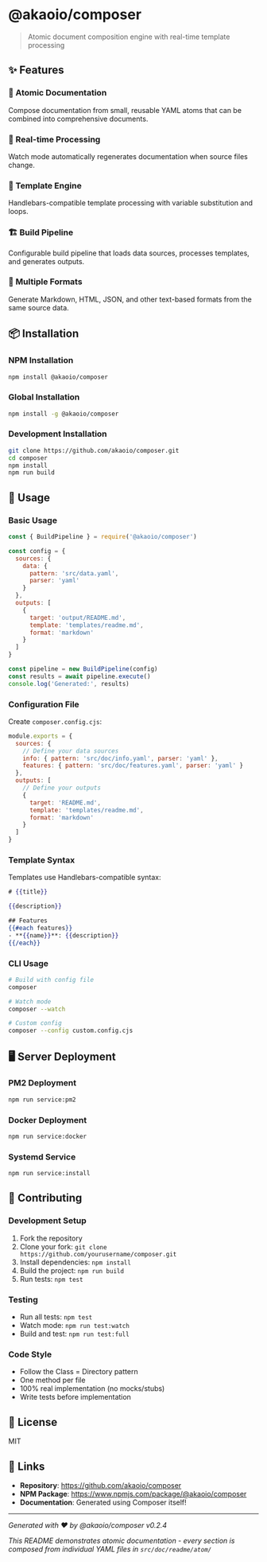 # @akaoio/composer

> Atomic document composition engine with real-time template processing

## ✨ Features

### 🧩 Atomic Documentation
Compose documentation from small, reusable YAML atoms that can be combined into comprehensive documents.

### 🔄 Real-time Processing
Watch mode automatically regenerates documentation when source files change.

### 📝 Template Engine
Handlebars-compatible template processing with variable substitution and loops.

### 🏗️ Build Pipeline
Configurable build pipeline that loads data sources, processes templates, and generates outputs.

### 📁 Multiple Formats
Generate Markdown, HTML, JSON, and other text-based formats from the same source data.

## 📦 Installation

### NPM Installation
```bash
npm install @akaoio/composer
```

### Global Installation
```bash
npm install -g @akaoio/composer
```

### Development Installation
```bash
git clone https://github.com/akaoio/composer.git
cd composer
npm install
npm run build
```

## 🚀 Usage

### Basic Usage
```javascript
const { BuildPipeline } = require('@akaoio/composer')

const config = {
  sources: {
    data: {
      pattern: 'src/data.yaml',
      parser: 'yaml'
    }
  },
  outputs: [
    {
      target: 'output/README.md',
      template: 'templates/readme.md',
      format: 'markdown'
    }
  ]
}

const pipeline = new BuildPipeline(config)
const results = await pipeline.execute()
console.log('Generated:', results)
```

### Configuration File
Create `composer.config.cjs`:
```javascript
module.exports = {
  sources: {
    // Define your data sources
    info: { pattern: 'src/doc/info.yaml', parser: 'yaml' },
    features: { pattern: 'src/doc/features.yaml', parser: 'yaml' }
  },
  outputs: [
    // Define your outputs
    {
      target: 'README.md',
      template: 'templates/readme.md',
      format: 'markdown'
    }
  ]
}
```

### Template Syntax
Templates use Handlebars-compatible syntax:
```handlebars
# {{title}}

{{description}}

## Features
{{#each features}}
- **{{name}}**: {{description}}
{{/each}}
```

### CLI Usage
```bash
# Build with config file
composer

# Watch mode
composer --watch

# Custom config
composer --config custom.config.cjs
```

## 🖥️ Server Deployment

### PM2 Deployment
```bash
npm run service:pm2
```

### Docker Deployment
```bash
npm run service:docker
```

### Systemd Service
```bash
npm run service:install
```

## 🤝 Contributing

### Development Setup
1. Fork the repository
2. Clone your fork: `git clone https://github.com/yourusername/composer.git`
3. Install dependencies: `npm install`
4. Build the project: `npm run build`
5. Run tests: `npm test`

### Testing
- Run all tests: `npm test`
- Watch mode: `npm run test:watch`
- Build and test: `npm run test:full`

### Code Style
- Follow the Class = Directory pattern
- One method per file
- 100% real implementation (no mocks/stubs)
- Write tests before implementation

## 📄 License

MIT

## 🔗 Links

- **Repository**: https://github.com/akaoio/composer
- **NPM Package**: https://www.npmjs.com/package/@akaoio/composer
- **Documentation**: Generated using Composer itself!

---

*Generated with ❤️ by @akaoio/composer v0.2.4*

*This README demonstrates atomic documentation - every section is composed from individual YAML files in `src/doc/readme/atom/`*